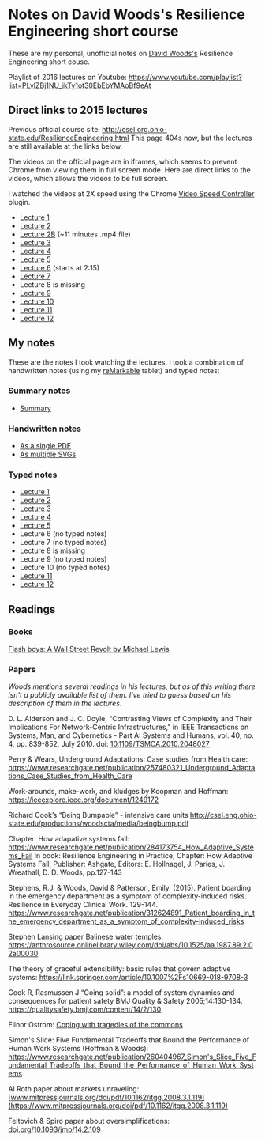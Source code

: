 # Notes on David Woods's Resilience Engineering short course

These are my personal, unofficial notes on [David
Woods's](https://complexity.osu.edu/people/woods.2) Resilience Engineering
short couse.

Playlist of 2016 lectures on Youtube: <https://www.youtube.com/playlist?list=PLvlZBj1NU_ikTy1ot30EbEbYMAoBf9eAt>

## Direct links to 2015 lectures

Previous official course site: http://csel.org.ohio-state.edu/ResilienceEngineering.html
This page 404s now, but the lectures are still available at the links below.

The videos on the official page are in iframes, which seems to prevent Chrome
from viewing them in full screen mode. Here are direct links to the videos,
which allows the videos to be full screen.

I watched the videos at 2X speed using the Chrome [Video Speed Controller](https://chrome.google.com/webstore/detail/video-speed-controller/nffaoalbilbmmfgbnbgppjihopabppdk) plugin.

* [Lecture 1](https://livestream.com/accounts/10405787/events/3731290/player)
* [Lecture 2](https://livestream.com/accounts/10405787/events/3733706/player)
* [Lecture 2B](http://csel.org.ohio-state.edu/videos/video2b.mp4) (~11 minutes .mp4 file)
* [Lecture 3](http://new.livestream.com/accounts/10405787/events/3733742/player)
* [Lecture 4](https://livestream.com/accounts/10405787/events/3734088/player)
* [Lecture 5](https://livestream.com/accounts/10405787/events/3734094/player)
* [Lecture 6](https://livestream.com/accounts/10405787/events/3734096/player)
  (starts at 2:15)
* [Lecture 7](https://livestream.com/accounts/10405787/events/3734098/player)
* Lecture 8 is missing
* [Lecture 9](https://livestream.com/accounts/10405787/events/3734106/player)
* [Lecture 10](https://livestream.com/accounts/10405787/events/3734108/player)
* [Lecture 11](https://livestream.com/accounts/10405787/events/3734112/player)
* [Lecture 12](https://livestream.com/accounts/10405787/events/3734114/player)


## My notes

These are the notes I took watching the lectures. I took a combination of handwritten notes (using my [reMarkable](https://remarkable.com/) tablet) and typed notes:

### Summary notes

* [Summary](summary.md)

### Handwritten notes

* [As a single PDF](notes.pdf)
* [As multiple SVGs](handwritten-notes)

### Typed notes

* [Lecture 1](lecture-1.md)
* [Lecture 2](lecture-2.md)
* [Lecture 3](lecture-3.md)
* [Lecture 4](lecture-4.md)
* [Lecture 5](lecture-5.md)
* Lecture 6 (no typed notes)
* Lecture 7 (no typed notes)
* Lecture 8 is missing
* Lecture 9 (no typed notes)
* Lecture 10 (no typed notes)
* [Lecture 11](lecture-11.md)
* [Lecture 12](lecture-12.md)

## Readings

### Books

[Flash boys: A Wall Street Revolt by Michael Lewis](https://www.goodreads.com/book/show/24724602-flash-boys)

### Papers

*Woods mentions several readings in his lectures, but as of this writing there
isn't a publicly available list of them. I've tried to guess based on his description of them in the lectures*.


D. L. Alderson and J. C. Doyle, "Contrasting Views of Complexity and Their
Implications For Network-Centric Infrastructures," in IEEE Transactions on
Systems, Man, and Cybernetics - Part A: Systems and Humans, vol. 40, no. 4, pp.
839-852, July 2010.  doi:
[10.1109/TSMCA.2010.2048027](https://doi.org/10.1109/TSMCA.2010.2048027)

Perry & Wears, Underground Adaptations: Case studies from Health care: <https://www.researchgate.net/publication/257480321_Underground_Adaptations_Case_Studies_from_Health_Care>

Work-arounds, make-work, and kludges by Koopman and Hoffman: <https://ieeexplore.ieee.org/document/1249172>

Richard Cook’s “Being Bumpable” - intensive care units <http://csel.eng.ohio-state.edu/productions/woodscta/media/beingbump.pdf>

Chapter: How adapative systems fail: <https://www.researchgate.net/publication/284173754_How_Adaptive_Systems_Fail>
In book: Resilience Engineering in Practice, Chapter: How Adaptive Systems Fail, Publisher: Ashgate, Editors: E. Hollnagel, J. Paries, J. Wreathall, D. D. Woods, pp.127-143

Stephens, R.J. & Woods, David & Patterson, Emily. (2015). Patient boarding in the emergency department as a symptom of complexity-induced risks. Resilience in Everyday Clinical Work. 129-144. <https://www.researchgate.net/publication/312624891_Patient_boarding_in_the_emergency_department_as_a_symptom_of_complexity-induced_risks>

Stephen Lansing paper Balinese water temples: https://anthrosource.onlinelibrary.wiley.com/doi/abs/10.1525/aa.1987.89.2.02a00030

The theory of graceful extensibility: basic rules that govern adaptive systems: https://link.springer.com/article/10.1007%2Fs10669-018-9708-3

Cook R, Rasmussen J “Going solid”: a model of system dynamics and consequences for patient safety BMJ Quality & Safety 2005;14:130-134. <https://qualitysafety.bmj.com/content/14/2/130>

Elinor Ostrom: [Coping with tragedies of the commons](https://www.annualreviews.org/doi/abs/10.1146/annurev.polisci.2.1.493)

Simon's Slice: Five Fundamental Tradeoffs that Bound the Performance of Human Work Systems (Hoffman & Woods): <https://www.researchgate.net/publication/260404967_Simon's_Slice_Five_Fundamental_Tradeoffs_that_Bound_the_Performance_of_Human_Work_Systems>

Al Roth paper about markets unraveling: [www.mitpressjournals.org/doi/pdf/10.1162/itgg.2008.3.1.119](https://www.mitpressjournals.org/doi/pdf/10.1162/itgg.2008.3.1.119)

Feltovich & Spiro paper about oversimplifications: [doi.org/10.1093/jmp/14.2.109](https://doi.org/10.1093/jmp/14.2.109)

